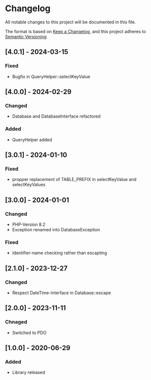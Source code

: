 # Changelog
All notable changes to this project will be documented in this file.

The format is based on [Keep a Changelog](https://keepachangelog.com/en/1.0.0/),
and this project adheres to [Semantic Versioning](https://semver.org/spec/v2.0.0.html).

## [4.0.1] - 2024-03-15
### Fixed
- Bugfix in QueryHelper::selectKeyValue

## [4.0.0] - 2024-02-29
### Changed
- Database and DatabaseInterface refactored

### Added
- QueryHelper added

## [3.0.1] - 2024-01-10
### Fixed
- propper replacement of TABLE_PREFIX in selectKeyValue and selectKeyValues 

## [3.0.0] - 2024-01-01
### Changed
- PHP-Version 8.2
- Exception renamed into DatabaseException

### Fixed
- Identifier-name checking rather than escapting

## [2.1.0] - 2023-12-27
### Changed
- Respect DateTime-interface in Database::escape

## [2.0.0] - 2023-11-11
### Chnaged
- Switched to PDO

## [1.0.0] - 2020-06-29
### Added
- Library released
